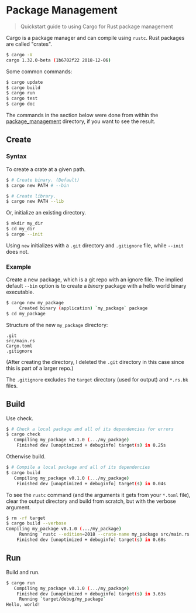 # Package Management
> Quickstart guide to using Cargo for Rust package management

Cargo is a package manager and can compile using `rustc`. Rust packages are called "crates".

```bash
$ cargo -V
cargo 1.32.0-beta (1b6702f22 2018-12-06)
```


Some common commands:

```bash
$ cargo update
$ cargo build
$ cargo run
$ cargo test
$ cargo doc
```


The commands in the section below were done from within the [package_management](package_management) directory, if you want to see the result.


## Create

### Syntax

To create a crate at a given path.

```bash
$ # Create binary. (Default)
$ cargo new PATH # --bin

$ # Create library.
$ cargo new PATH --lib
```

Or, initialize an existing directory.

```bash
$ mkdir my_dir
$ cd my_dir
$ cargo --init
```

Using `new` initializes with a `.git` directory and `.gitignore` file, while `--init` does not.

### Example

Create a new package, which is a git repo with an ignore file. The implied default `--bin` option is to create a _binary_ package with a hello world binary executable.

```bash
$ cargo new my_package
     Created binary (application) `my_package` package
$ cd my_package
```

Structure of the new `my_package` directory:

```
.git
src/main.rs
Cargo.toml
.gitignore
```

(After creating the directory, I deleted the `.git` directory in this case since this is part of a larger repo.)

The `.gitignore` excludes the `target` directory (used for output) and `*.rs.bk` files.


## Build

Use check.

```bash
$ # Check a local package and all of its dependencies for errors
$ cargo check
   Compiling my_package v0.1.0 (.../my_package)
    Finished dev [unoptimized + debuginfo] target(s) in 0.25s
```

Otherwise build.

```bash
$ # Compile a local package and all of its dependencies
$ cargo build
   Compiling my_package v0.1.0 (.../my_package)
    Finished dev [unoptimized + debuginfo] target(s) in 0.04s
```

To see the `rustc` command (and the arguments it gets from your `*.toml` file), clear the output directory and build from scratch, but with the verbose argument.

```bash
$ rm -rf target
$ cargo build --verbose
Compiling my_package v0.1.0 (.../my_package)
     Running `rustc --edition=2018 --crate-name my_package src/main.rs ... ...`
    Finished dev [unoptimized + debuginfo] target(s) in 0.68s
```


## Run

Build and run.

```bash
$ cargo run
   Compiling my_package v0.1.0 (.../my_package)
    Finished dev [unoptimized + debuginfo] target(s) in 3.63s
     Running `target/debug/my_package`
Hello, world!
```
